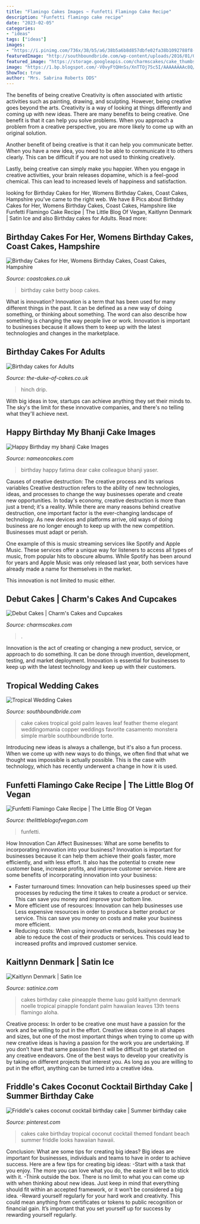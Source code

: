 ```yaml
---
title: "Flamingo Cakes Images ~ Funfetti Flamingo Cake Recipe"
description: "Funfetti flamingo cake recipe"
date: "2023-02-05"
categories:
- "ideas"
tags: ["ideas"]
images:
- "https://i.pinimg.com/736x/38/b5/a6/38b5a6b8d857dbfe02fa38b1092788f8--ocean-cakes-beach-cakes.jpg"
featuredImage: "http://southboundbride.com/wp-content/uploads/2016/01/014-tropical-wedding-cakes-southboundbride.jpg"
featured_image: "https://storage.googleapis.com/charmscakes/cake_thumbs/Debut/customize-debut-cake-blue-flowers.jpg"
image: "https://1.bp.blogspot.com/-V0vyFtQHnSs/XnTTOj75c5I/AAAAAAAAc8Q/5p92WJtRiQQL10WVWHVY6-euC5bKFdedQCEwYBhgL/s1600/vegan_flamingo_cake.jpg"
ShowToc: true
author: "Mrs. Sabrina Roberts DDS"
---
```



The benefits of being creative
Creativity is often associated with artistic activities such as painting, drawing, and sculpting. However, being creative goes beyond the arts. Creativity is a way of looking at things differently and coming up with new ideas.
There are many benefits to being creative. One benefit is that it can help you solve problems. When you approach a problem from a creative perspective, you are more likely to come up with an original solution.

Another benefit of being creative is that it can help you communicate better. When you have a new idea, you need to be able to communicate it to others clearly. This can be difficult if you are not used to thinking creatively.

Lastly, being creative can simply make you happier. When you engage in creative activities, your brain releases dopamine, which is a feel-good chemical. This can lead to increased levels of happiness and satisfaction.

	

		
looking for Birthday Cakes for Her, Womens Birthday Cakes, Coast Cakes, Hampshire you've came to the right web. We have 8 Pics about Birthday Cakes for Her, Womens Birthday Cakes, Coast Cakes, Hampshire like Funfetti Flamingo Cake Recipe | The Little Blog Of Vegan, Kaitlynn Denmark | Satin Ice and also Birthday cakes for Adults. Read more:
		
    
## Birthday Cakes For Her, Womens Birthday Cakes, Coast Cakes, Hampshire

<img loading=lazy src="https://coastcakes.co.uk/wp-content/uploads/2013/11/Picture-35989s.jpg" onerror="this.onerror=null;this.src='https://tse1.mm.bing.net/th?id=OIP.zfCZj5YVu3nmG_iLedo7_wHaLc&amp;pid=15.1';" alt="Birthday Cakes for Her, Womens Birthday Cakes, Coast Cakes, Hampshire">

_Source: coastcakes.co.uk_

>birthday cake betty boop cakes. 

	

What is innovation?
Innovation is a term that has been used for many different things in the past. It can be defined as a new way of doing something, or thinking about something. The word can also describe how something is changing the way people live or work. Innovation is important to businesses because it allows them to keep up with the latest technologies and changes in the marketplace.

    
## Birthday Cakes For Adults

<img loading=lazy src="https://sites.create-cdn.net/siteimages/36/1/6/361667/18/6/6/18669325/1500x2000.jpg?1599492958" onerror="this.onerror=null;this.src='https://tse3.mm.bing.net/th?id=OIP.mzCgxjVVH0r9C_KcAB3-5AHaJ4&amp;pid=15.1';" alt="Birthday cakes for Adults">

_Source: the-duke-of-cakes.co.uk_

>hinch drip. 

	

With big ideas in tow, startups can achieve anything they set their minds to. The sky's the limit for these innovative companies, and there's no telling what they'll achieve next.

    
## Happy Birthday My Bhanji Cake Images

<img loading=lazy src="https://nameoncakes.com/names/images/happy-birthday-my-bhanji_cf2e49fe00.jpg" onerror="this.onerror=null;this.src='https://tse2.mm.bing.net/th?id=OIP.DrhoU3IU-l-YnbMyM4FXnAHaHa&amp;pid=15.1';" alt="Happy Birthday my bhanji Cake Images">

_Source: nameoncakes.com_

>birthday happy fatima dear cake colleague bhanji yaser. 

	

Causes of creative destruction: The creative process and its various variables
Creative destruction refers to the ability of new technologies, ideas, and processes to change the way businesses operate and create new opportunities. In today's economy, creative destruction is more than just a trend; it's a reality.
While there are many reasons behind creative destruction, one important factor is the ever-changing landscape of technology. As new devices and platforms arrive, old ways of doing business are no longer enough to keep up with the new competition. Businesses must adapt or perish.

One example of this is music streaming services like Spotify and Apple Music. These services offer a unique way for listeners to access all types of music, from popular hits to obscure albums. While Spotify has been around for years and Apple Music was only released last year, both services have already made a name for themselves in the market.

This innovation is not limited to music either.

    
## Debut Cakes | Charm&#039;s Cakes And Cupcakes

<img loading=lazy src="https://storage.googleapis.com/charmscakes/cake_thumbs/Debut/customize-debut-cake-blue-flowers.jpg" onerror="this.onerror=null;this.src='https://tse4.mm.bing.net/th?id=OIP.ulpO9FgEnjcBZKt9G17bRwAAAA&amp;pid=15.1';" alt="Debut Cakes | Charm&#039;s Cakes and Cupcakes">

_Source: charmscakes.com_

>. 

	

Innovation is the act of creating or changing a new product, service, or approach to do something. It can be done through invention, development, testing, and market deployment. Innovation is essential for businesses to keep up with the latest technology and keep up with their customers.

    
## Tropical Wedding Cakes

<img loading=lazy src="http://southboundbride.com/wp-content/uploads/2016/01/014-tropical-wedding-cakes-southboundbride.jpg" onerror="this.onerror=null;this.src='https://tse4.mm.bing.net/th?id=OIP.0OST8ddL8CaSgf_Xd2U1awHaJ4&amp;pid=15.1';" alt="Tropical Wedding Cakes">

_Source: southboundbride.com_

>cake cakes tropical gold palm leaves leaf feather theme elegant weddingomania copper weddings favorite casamento monstera simple marble southboundbride torte. 

	

Introducing new ideas is always a challenge, but it's also a fun process. When we come up with new ways to do things, we often find that what we thought was impossible is actually possible. This is the case with technology, which has recently underwent a change in how it is used. 

    
## Funfetti Flamingo Cake Recipe | The Little Blog Of Vegan

<img loading=lazy src="https://1.bp.blogspot.com/-V0vyFtQHnSs/XnTTOj75c5I/AAAAAAAAc8Q/5p92WJtRiQQL10WVWHVY6-euC5bKFdedQCEwYBhgL/s1600/vegan_flamingo_cake.jpg" onerror="this.onerror=null;this.src='https://tse2.mm.bing.net/th?id=OIP.IaABEBJ-_-qXCn-zCuobnAHaKy&amp;pid=15.1';" alt="Funfetti Flamingo Cake Recipe | The Little Blog Of Vegan">

_Source: thelittleblogofvegan.com_

>funfetti. 

	

How Innovation Can Affect Businesses: What are some benefits to incorporating innovation into your business?
Innovation is important for businesses because it can help them achieve their goals faster, more efficiently, and with less effort. It also has the potential to create new customer base, increase profits, and improve customer service. Here are some benefits of incorporating innovation into your business: 
- Faster turnaround times: Innovation can help businesses speed up their processes by reducing the time it takes to create a product or service. This can save you money and improve your bottom line. 
- More efficient use of resources: Innovation can help businesses use Less expensive resources in order to produce a better product or service. This can save you money on costs and make your business more efficient. 
- Reducing costs: When using innovative methods, businesses may be able to reduce the cost of their products or services. This could lead to increased profits and improved customer service.

    
## Kaitlynn Denmark | Satin Ice

<img loading=lazy src="https://s3.amazonaws.com/satin-ice-website/gallery/Kaitlynn-Denmark-K-Noelle-Cakes-Birthday-Baby-8.jpg?mtime=20170901152106" onerror="this.onerror=null;this.src='https://tse1.mm.bing.net/th?id=OIP.u7dFGnTMSXyW_2F3ISAIYAHaLH&amp;pid=15.1';" alt="Kaitlynn Denmark | Satin Ice">

_Source: satinice.com_

>cakes birthday cake pineapple theme luau gold kaitlynn denmark noelle tropical pinapple fondant palm hawaiian leaves 13th teens flamingo aloha. 

	

Creative process: In order to be creative one must have a passion for the work and be willing to put in the effort.
Creative ideas come in all shapes and sizes, but one of the most important things when trying to come up with new creative ideas is having a passion for the work you are undertaking. If you don’t have that same passion then it will be difficult to get started on any creative endeavors. One of the best ways to develop your creativity is by taking on different projects that interest you. As long as you are willing to put in the effort, anything can be turned into a creative idea.

    
## Friddle&#039;s Cakes Coconut Cocktail Birthday Cake | Summer Birthday Cake

<img loading=lazy src="https://i.pinimg.com/736x/38/b5/a6/38b5a6b8d857dbfe02fa38b1092788f8--ocean-cakes-beach-cakes.jpg" onerror="this.onerror=null;this.src='https://tse3.mm.bing.net/th?id=OIP.GS96W7Lz3CuW6PXQRxoxMwHaJR&amp;pid=15.1';" alt="Friddle&#039;s cakes coconut cocktail birthday cake | Summer birthday cake">

_Source: pinterest.com_

>cakes cake birthday tropical coconut cocktail themed fondant beach summer friddle looks hawaiian hawaii. 

	

Conclusion: What are some tips for creating big ideas?
Big ideas are important for businesses, individuals and teams to have in order to achieve success. Here are a few tips for creating big ideas:
-Start with a task that you enjoy. The more you can love what you do, the easier it will be to stick with it.
-Think outside the box. There is no limit to what you can come up with when thinking about new ideas. Just keep in mind that everything should fit within an accepted framework, or it won’t be considered a big idea.
-Reward yourself regularly for your hard work and creativity. This could mean anything from certificates or tokens to public recognition or financial gain. It’s important that you set yourself up for success by rewarding yourself regularly.

